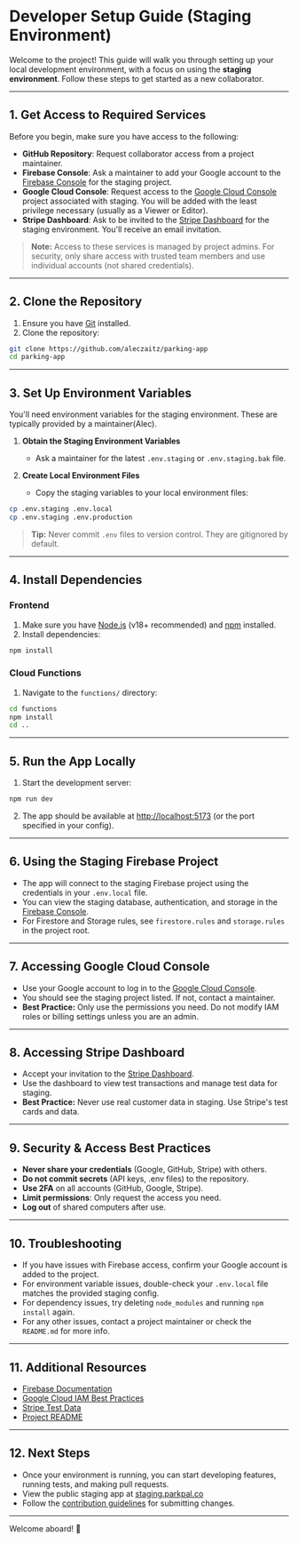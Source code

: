 # Developer Setup Guide (Staging Environment)

Welcome to the project! This guide will walk you through setting up your local development environment, with a focus on using the **staging environment**. Follow these steps to get started as a new collaborator.

---

## 1. Get Access to Required Services

Before you begin, make sure you have access to the following:

- **GitHub Repository**: Request collaborator access from a project maintainer.
- **Firebase Console**: Ask a maintainer to add your Google account to the [Firebase Console](https://console.firebase.google.com/) for the staging project.
- **Google Cloud Console**: Request access to the [Google Cloud Console](https://console.cloud.google.com/) project associated with staging. You will be added with the least privilege necessary (usually as a Viewer or Editor).
- **Stripe Dashboard**: Ask to be invited to the [Stripe Dashboard](https://dashboard.stripe.com/) for the staging environment. You'll receive an email invitation.

> **Note:** Access to these services is managed by project admins. For security, only share access with trusted team members and use individual accounts (not shared credentials).

---

## 2. Clone the Repository

1. Ensure you have [Git](https://git-scm.com/) installed.
2. Clone the repository:

```bash
git clone https://github.com/aleczaitz/parking-app
cd parking-app
```

---

## 3. Set Up Environment Variables

You'll need environment variables for the staging environment. These are typically provided by a maintainer(Alec).

1. **Obtain the Staging Environment Variables**

   - Ask a maintainer for the latest `.env.staging` or `.env.staging.bak` file.

2. **Create Local Environment Files**
   - Copy the staging variables to your local environment files:

```bash
cp .env.staging .env.local
cp .env.staging .env.production
```

> **Tip:** Never commit `.env` files to version control. They are gitignored by default.

---

## 4. Install Dependencies

### **Frontend**

1. Make sure you have [Node.js](https://nodejs.org/) (v18+ recommended) and [npm](https://www.npmjs.com/) installed.
2. Install dependencies:

```bash
npm install
```

### **Cloud Functions**

1. Navigate to the `functions/` directory:

```bash
cd functions
npm install
cd ..
```

---

## 5. Run the App Locally

1. Start the development server:

```bash
npm run dev
```

2. The app should be available at [http://localhost:5173](http://localhost:5173) (or the port specified in your config).

---

## 6. Using the Staging Firebase Project

- The app will connect to the staging Firebase project using the credentials in your `.env.local` file.
- You can view the staging database, authentication, and storage in the [Firebase Console](https://console.firebase.google.com/).
- For Firestore and Storage rules, see `firestore.rules` and `storage.rules` in the project root.

---

## 7. Accessing Google Cloud Console

- Use your Google account to log in to the [Google Cloud Console](https://console.cloud.google.com/).
- You should see the staging project listed. If not, contact a maintainer.
- **Best Practice:** Only use the permissions you need. Do not modify IAM roles or billing settings unless you are an admin.

---

## 8. Accessing Stripe Dashboard

- Accept your invitation to the [Stripe Dashboard](https://dashboard.stripe.com/).
- Use the dashboard to view test transactions and manage test data for staging.
- **Best Practice:** Never use real customer data in staging. Use Stripe's test cards and data.

---

## 9. Security & Access Best Practices

- **Never share your credentials** (Google, GitHub, Stripe) with others.
- **Do not commit secrets** (API keys, .env files) to the repository.
- **Use 2FA** on all accounts (GitHub, Google, Stripe).
- **Limit permissions**: Only request the access you need.
- **Log out** of shared computers after use.

---

## 10. Troubleshooting

- If you have issues with Firebase access, confirm your Google account is added to the project.
- For environment variable issues, double-check your `.env.local` file matches the provided staging config.
- For dependency issues, try deleting `node_modules` and running `npm install` again.
- For any other issues, contact a project maintainer or check the `README.md` for more info.

---

## 11. Additional Resources

- [Firebase Documentation](https://firebase.google.com/docs/)
- [Google Cloud IAM Best Practices](https://cloud.google.com/iam/docs/best-practices)
- [Stripe Test Data](https://stripe.com/docs/testing)
- [Project README](../README.md)

---

## 12. Next Steps

- Once your environment is running, you can start developing features, running tests, and making pull requests.
- View the public staging app at [staging.parkpal.co](https://staging.parkpal.co/)
- Follow the [contribution guidelines](architecture_improvements.md#contributing) for submitting changes.

---

Welcome aboard! 🎉

